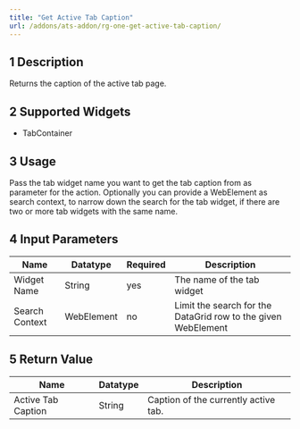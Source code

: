 ```yaml
---
title: "Get Active Tab Caption"
url: /addons/ats-addon/rg-one-get-active-tab-caption/
---
```


## 1 Description

Returns the caption of the active tab page.

## 2 Supported Widgets

* TabContainer

## 3 Usage

Pass the tab widget name you want to get the tab caption from as parameter for the action.
Optionally you can provide a WebElement as search context, to narrow down the search for the tab widget, if there are two or more tab widgets with the same name.

## 4 Input Parameters

Name | Datatype | Required | Description
--- | --- | --- | ---
Widget Name | String | yes | The name of the tab widget
Search Context | WebElement | no | Limit the search for the DataGrid row to the given WebElement

## 5 Return Value

Name | Datatype | Description
--- | --- | ---
Active Tab Caption | String | Caption of the currently active tab.
